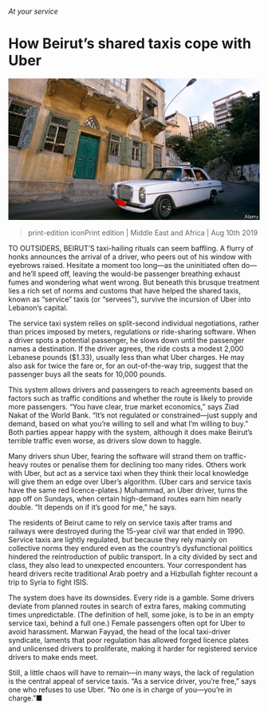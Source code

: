 ###### At your service

# How Beirut’s shared taxis cope with Uber 

![image](images/20190810_MAP501.jpg) 

> print-edition iconPrint edition | Middle East and Africa | Aug 10th 2019 

TO OUTSIDERS, BEIRUT’S taxi-hailing rituals can seem baffling. A flurry of honks announces the arrival of a driver, who peers out of his window with eyebrows raised. Hesitate a moment too long—as the uninitiated often do—and he’ll speed off, leaving the would-be passenger breathing exhaust fumes and wondering what went wrong. But beneath this brusque treatment lies a rich set of norms and customs that have helped the shared taxis, known as “service” taxis (or “servees”), survive the incursion of Uber into Lebanon’s capital. 

The service taxi system relies on split-second individual negotiations, rather than prices imposed by meters, regulations or ride-sharing software. When a driver spots a potential passenger, he slows down until the passenger names a destination. If the driver agrees, the ride costs a modest 2,000 Lebanese pounds ($1.33), usually less than what Uber charges. He may also ask for twice the fare or, for an out-of-the-way trip, suggest that the passenger buys all the seats for 10,000 pounds. 

This system allows drivers and passengers to reach agreements based on factors such as traffic conditions and whether the route is likely to provide more passengers. “You have clear, true market economics,” says Ziad Nakat of the World Bank. “It’s not regulated or constrained—just supply and demand, based on what you’re willing to sell and what I’m willing to buy.” Both parties appear happy with the system, although it does make Beirut’s terrible traffic even worse, as drivers slow down to haggle. 

Many drivers shun Uber, fearing the software will strand them on traffic-heavy routes or penalise them for declining too many rides. Others work with Uber, but act as a service taxi when they think their local knowledge will give them an edge over Uber’s algorithm. (Uber cars and service taxis have the same red licence-plates.) Muhammad, an Uber driver, turns the app off on Sundays, when certain high-demand routes earn him nearly double. “It depends on if it’s good for me,” he says. 

The residents of Beirut came to rely on service taxis after trams and railways were destroyed during the 15-year civil war that ended in 1990. Service taxis are lightly regulated, but because they rely mainly on collective norms they endured even as the country’s dysfunctional politics hindered the reintroduction of public transport. In a city divided by sect and class, they also lead to unexpected encounters. Your correspondent has heard drivers recite traditional Arab poetry and a Hizbullah fighter recount a trip to Syria to fight ISIS. 

The system does have its downsides. Every ride is a gamble. Some drivers deviate from planned routes in search of extra fares, making commuting times unpredictable. (The definition of hell, some joke, is to be in an empty service taxi, behind a full one.) Female passengers often opt for Uber to avoid harassment. Marwan Fayyad, the head of the local taxi-driver syndicate, laments that poor regulation has allowed forged licence plates and unlicensed drivers to proliferate, making it harder for registered service drivers to make ends meet. 

Still, a little chaos will have to remain—in many ways, the lack of regulation is the central appeal of service taxis. “As a service driver, you’re free,” says one who refuses to use Uber. “No one is in charge of you—you’re in charge.”■ 

